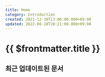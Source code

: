 ```yaml
---
title: Home
category: Introduction
created: 2021-12-30T13:06:00.000+09:00
updated: 2022-08-18T20:21:00.000+09:00
---
```


# {{ $frontmatter.title }}

## 최근 업데이트된 문서

<LatestDocs docType="journal" />
